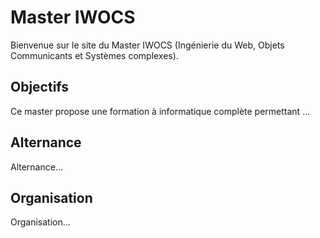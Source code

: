 # Master IWOCS

Bienvenue sur le site du Master IWOCS (Ingénierie du Web, Objets Communicants et Systèmes complexes).

## Objectifs

Ce master propose une formation à informatique complète permettant ...

## Alternance

Alternance...

## Organisation

Organisation...
